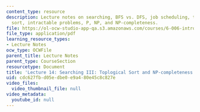 ```yaml
---
content_type: resource
description: Lecture notes on searching, BFS vs. DFS, job scheduling, topological
  sort, intractable problems, P, NP, and NP-completeness.
file: https://ol-ocw-studio-app-qa.s3.amazonaws.com/courses/6-006-introduction-to-algorithms-spring-2008/cdc627fbd05edbe0e9a480e45c8c827e_lec14.pdf
file_type: application/pdf
learning_resource_types:
- Lecture Notes
ocw_type: OCWFile
parent_title: Lecture Notes
parent_type: CourseSection
resourcetype: Document
title: 'Lecture 14: Searching III: Toplogical Sort and NP-completeness'
uid: cdc627fb-d05e-dbe0-e9a4-80e45c8c827e
video_files:
  video_thumbnail_file: null
video_metadata:
  youtube_id: null
---
```


